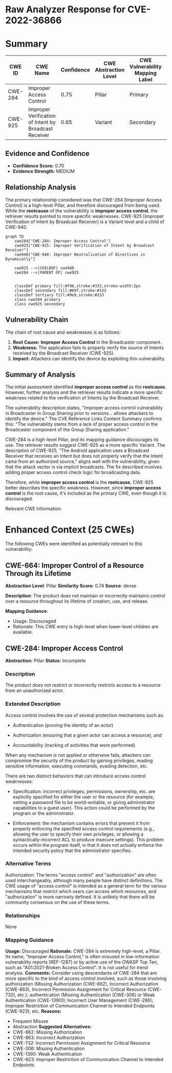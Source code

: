 # Raw Analyzer Response for CVE-2022-36866

# Summary
| CWE ID | CWE Name | Confidence | CWE Abstraction Level | CWE Vulnerability Mapping Label | CWE-Vulnerability Mapping Notes |
|---|---|---|---|---|---|
| CWE-284 | Improper Access Control | 0.75 | Pillar | Primary | Discouraged |
| CWE-925 | Improper Verification of Intent by Broadcast Receiver | 0.65 | Variant | Secondary | Allowed |

## Evidence and Confidence

*   **Confidence Score:** 0.70
*   **Evidence Strength:** MEDIUM

## Relationship Analysis
The primary relationship considered was that CWE-284 [Improper Access Control] is a high-level Pillar, and therefore discouraged from being used. While the **rootcause** of the vulnerability is **improper access control**, the retriever results pointed to more specific weaknesses. CWE-925 [Improper Verification of Intent by Broadcast Receiver] is a Variant level and a child of CWE-940.

```mermaid
graph TD
    cwe284["CWE-284: Improper Access Control"]
    cwe925["CWE-925: Improper Verification of Intent by Broadcast Receiver"]
    cwe940["CWE-940: Improper Neutralization of Directives in Dynamically"]

    cwe925 -->|CHILDOF| cwe940
    cwe284 -->|PARENT OF| cwe925
    

    classDef primary fill:#f96,stroke:#333,stroke-width:2px
    classDef secondary fill:#69f,stroke:#333
    classDef tertiary fill:#9e9,stroke:#333
    class cwe284 primary
    class cwe925 secondary
```

## Vulnerability Chain
The chain of root cause and weaknesses is as follows:
1.  **Root Cause:** **Improper Access Control** in the Broadcaster component.
2.  **Weakness:** The application fails to properly verify the source of Intents received by the Broadcast Receiver (CWE-925).
3.  **Impact:** Attackers can identify the device by exploiting this vulnerability.

## Summary of Analysis
The initial assessment identified **improper access control** as the **rootcause**. However, further analysis and the retriever results indicate a more specific weakness related to the verification of Intents by the Broadcast Receiver.

The vulnerability description states, "Improper access control vulnerability in Broadcaster in Group Sharing prior to versions... allows attackers to identify the device." The CVE Reference Links Content Summary confirms this: "The vulnerability stems from a lack of proper access control in the Broadcaster component of the Group Sharing application."

CWE-284 is a high-level Pillar, and its mapping guidance discourages its use. The retriever results suggest CWE-925 as a more specific Variant. The description of CWE-925, "The Android application uses a Broadcast Receiver that receives an Intent but does not properly verify that the Intent came from an authorized source," aligns well with the vulnerability, given that the attack vector is via implicit broadcasts. The fix described involves adding proper access control check logic for broadcasting data.

Therefore, while **improper access control** is the **rootcause**, CWE-925 better describes the specific weakness. However, since **improper access control** is the root cause, it's included as the primary CWE, even though it is discouraged.

Relevant CWE Information:

# Enhanced Context (25 CWEs)
The following CWEs were identified as potentially relevant to this vulnerability:

## CWE-664: Improper Control of a Resource Through its Lifetime
**Abstraction Level**: Pillar
**Similarity Score**: 0.74
**Source**: dense

**Description**:
The product does not maintain or incorrectly maintains control over a resource throughout its lifetime of creation, use, and release.

**Mapping Guidance**:
- Usage: Discouraged
- Rationale: This CWE entry is high-level when lower-level children are available.

## CWE-284: Improper Access Control
**Abstraction:** Pillar
**Status:** Incomplete

### Description
The product does not restrict or incorrectly restricts access to a resource from an unauthorized actor.

### Extended Description
Access control involves the use of several protection mechanisms such as:

  - Authentication (proving the identity of an actor)

  - Authorization (ensuring that a given actor can access a resource), and

  - Accountability (tracking of activities that were performed)

When any mechanism is not applied or otherwise fails, attackers can compromise the security of the product by gaining privileges, reading sensitive information, executing commands, evading detection, etc.

There are two distinct behaviors that can introduce access control weaknesses:

  - Specification: incorrect privileges, permissions, ownership, etc. are explicitly specified for either the user or the resource (for example, setting a password file to be world-writable, or giving administrator capabilities to a guest user). This action could be performed by the program or the administrator.

  - Enforcement: the mechanism contains errors that prevent it from properly enforcing the specified access control requirements (e.g., allowing the user to specify their own privileges, or allowing a syntactically-incorrect ACL to produce insecure settings). This problem occurs within the program itself, in that it does not actually enforce the intended security policy that the administrator specifies.

### Alternative Terms
Authorization: The terms "access control" and "authorization" are often used interchangeably, although many people have distinct definitions. The CWE usage of "access control" is intended as a general term for the various mechanisms that restrict which users can access which resources, and "authorization" is more narrowly defined. It is unlikely that there will be community consensus on the use of these terms.

### Relationships
None

### Mapping Guidance
**Usage:** Discouraged
**Rationale:** CWE-284 is extremely high-level, a Pillar. Its name, "Improper Access Control," is often misused in low-information vulnerability reports [REF-1287] or by active use of the OWASP Top Ten, such as "A01:2021-Broken Access Control". It is not useful for trend analysis.
**Comments:** Consider using descendants of CWE-284 that are more specific to the kind of access control involved, such as those involving authorization (Missing Authorization (CWE-862), Incorrect Authorization (CWE-863), Incorrect Permission Assignment for Critical Resource (CWE-732), etc.); authentication (Missing Authentication (CWE-306) or Weak Authentication (CWE-1390)); Incorrect User Management (CWE-286); Improper Restriction of Communication Channel to Intended Endpoints (CWE-923); etc.
**Reasons:**
- Frequent Misuse
- Abstraction
**Suggested Alternatives:**
- CWE-862: Missing Authorization
- CWE-863: Incorrect Authorization
- CWE-732: Incorrect Permission Assignment for Critical Resource
- CWE-306: Missing Authentication
- CWE-1390: Weak Authentication
- CWE-923: Improper Restriction of Communication Channel to Intended Endpoints
